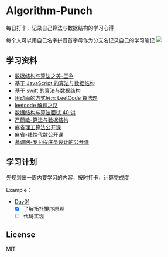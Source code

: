 # Algorithm-Punch
  每日打卡，记录自己算法与数据结构的学习心得
  
  每个人可以用自己名字拼音首字母作为分支名记录自己的学习笔记
  ![](https://github.com/Yggdrasill-7C9/Algorithm-Punch/blob/master/imgs/QRCode.jpeg?raw=true)
  
## 学习资料
- [数据结构与算法之美-王争](https://time.geekbang.org/column/intro/126)
- [基于 JavaScript 的算法与数据结构](https://github.com/trekhleb/javascript-algorithms/blob/master/README.zh-CN.md)
- [基于 swift 的算法与数据结构](https://github.com/raywenderlich/swift-algorithm-club)
- [用动画的方式展示 LeetCode 算法题](https://github.com/MisterBooo/LeetCodeAnimation)
- [leetcode 解题之路](https://github.com/azl397985856/leetcode)
- [数据结构与算法面试 40 讲](https://www.youtube.com/watch?v=zxxv_MVf5j0&list=PLItNLuX80m9DSNLBTLno6ifA2Vk9jpk4I)
- [严蔚敏-算法与数据结构](https://www.youtube.com/watch?v=LDgVug1BaKM&list=PLQEJNz6Rc2zfCVhPFgnLqof494zbTK-u2)
- [麻省理工算法公开课](https://www.youtube.com/watch?v=2P-yW7LQr08&list=PLUl4u3cNGP6317WaSNfmCvGym2ucw3oGp)
- [麻省-线性代数公开课](https://www.youtube.com/watch?v=YeznlKTrpmU&list=PL6839449936471E0C)
- [慕课网-专为程序员设计的公开课](https://www.youtube.com/watch?v=_e0YDqn_V1U&list=PLSKUOdPqiSdt12cbA3Vz3APLUyOdn165h)

## 学习计划
先规划出一周内要学习的内容，按时打卡，计算完成度

Example：
- [Day01](https://github.com/Yggdrasill-7C9/Algorithm-Punch/blob/master/src/day01/README.md) 
  - [x] 了解拓扑排序原理
  - [ ] 代码实现

## License
MIT
